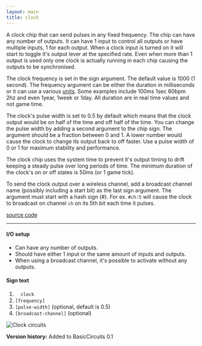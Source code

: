 ```yaml
---
layout: main
title: clock
---
```


A clock chip that can send pulses in any fixed frequency. The chip can have any number of outputs. It can have 1 input to control all outputs or have multiple inputs, 1 for each output. When a clock input is turned on it will start to toggle it's output lever at the specified rate.
Even when more than 1 output is used only one clock is actually running in each chip causing the outputs to be synchronised. 

The clock frequency is set in the sign argument. The default value is 1000 (1 second).
The frequency argument can be either the duration in milliseconds or it can use a various [units](https://github.com/eisental/RedstoneChips/blob/master/src/main/java/org/tal/redstonechips/util/UnitParser.java). 
Some examples include 100ms 1sec 60bpm 2hz and even 1year, 1week or 1day. All duration are in real time values and not game time.

The clock's pulse width is set to 0.5 by default which means that the clock output would be on half of the time and off half of the time. You can change the pulse width by adding a second argument to the chip sign. The argument should be a fraction between 0 and 1. A lower number would cause the clock to change its output back to off faster. Use a pulse width of 0 or 1 for maximum stability and performance.
 
The clock chip uses the system time to prevent it's output timing to drift keeping a steady pulse over long periods of time. 
The minimum duration of the clock's on or off states is 50ms (or 1 game tick).

To send the clock output over a wireless channel, add a broadcast channel name (possibly including a start bit) as the last sign argument. The argument must start with a hash sign (#). For ex. `#ch:5` will cause the clock to broadcast on channel `ch` on its 5th bit each time it pulses.

[source code](https://github.com/eisental/BasicCircuits/blob/master/src/main/java/org/tal/basiccircuits/clock.java)

* * *


#### I/O setup 
* Can have any number of outputs.
* Should have either 1 input or the same amount of inputs and outputs.
* When using a broadcast channel, it's possible to activate without any outputs.

#### Sign text
1. `   clock   `
2. ` [frequency] `
3. ` [pulse-width] ` (optional, default is 0.5)
4. ` [broadcast-channel] ` (optional)

![Clock circuits](/RedstoneChips/images/clock.png "Clock circuits")

__Version history:__ Added to BasicCircuits 0.1
